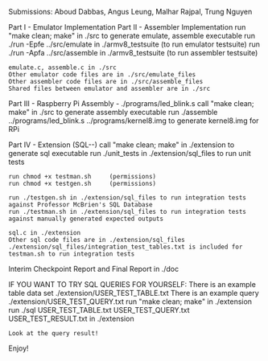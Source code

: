 Submissions: Aboud Dabbas, Angus Leung, Malhar Rajpal, Trung Nguyen 

Part I - Emulator Implementation
Part II - Assembler Implementation
    run "make clean; make" in ./src to generate emulate, assemble executable
    run ./run -Epfe ../src/emulate   in ./armv8_testsuite   (to run emulator testsuite)
    run ./run -Apfa ../src/assemble  in ./armv8_testsuite   (to run assembler testsuite)

    emulate.c, assemble.c in ./src
    Other emulator code files are in ./src/emulate_files
    Other assembler code files are in ./src/assemble_files
    Shared files between emulator and assembler are in ./src

Part III - Raspberry Pi Assembly - ./programs/led_blink.s
    call "make clean; make" in ./src to generate assembly executable
    run ./assemble ../programs/led_blink.s ../programs/kernel8.img to generate kernel8.img for RPi

Part IV - Extension (SQL--)
    call "make clean; make" in ./extension to generate sql executable
    run ./unit_tests in ./extension/sql_files to run unit tests 

    run chmod +x testman.sh     (permissions)
    run chmod +x testgen.sh     (permissions)

    run ./testgen.sh in ./extension/sql_files to run integration tests against Professor McBrien's SQL Database
    run ./testman.sh in ./extension/sql_files to run integration tests against manually generated expected outputs

    sql.c in ./extension
    Other sql code files are in ./extension/sql_files
    ./extension/sql_files/integration_test_tables.txt is included for testman.sh to run integration tests

Interim Checkpoint Report and Final Report in ./doc 

IF YOU WANT TO TRY SQL QUERIES FOR YOURSELF: 
    There is an example table data set ./extension/USER_TEST_TABLE.txt 
    There is an example query          ./extension/USER_TEST_QUERY.txt
    run "make clean; make" in ./extension 
    run ./sql USER_TEST_TABLE.txt USER_TEST_QUERY.txt USER_TEST_RESULT.txt   in ./extension
    
    Look at the query result!

Enjoy!

